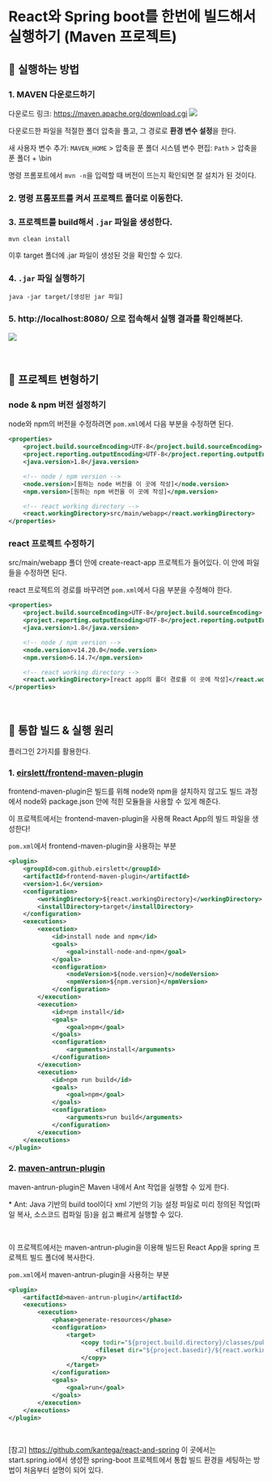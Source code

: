 # React와 Spring boot를 한번에 빌드해서 실행하기 (Maven 프로젝트)
## 📁 실행하는 방법

### 1. MAVEN 다운로드하기
다운로드 링크: https://maven.apache.org/download.cgi
![](https://velog.velcdn.com/images/heoze/post/75381030-dd75-4808-9b79-5659031f8270/image.png)

다운로드한 파일을 적절한 폴더 압축을 풀고, 그 경로로 **환경 변수 설정**을 한다.

새 사용자 변수 추가: `MAVEN_HOME` > 압축을 푼 폴더
시스템 변수 편집: `Path` > 압축을 푼 폴더 + \bin

명령 프롬포트에서 `mvn -n`을 입력할 때 버전이 뜨는지 확인되면 잘 설치가 된 것이다.


### 2. 명령 프롬포트를 켜서 프로젝트 폴더로 이동한다.

### 3. 프로젝트를 build해서 `.jar` 파일을 생성한다.

```
mvn clean install
```

이후 target 폴더에 .jar 파일이 생성된 것을 확인할 수 있다.

### 4. `.jar` 파일 실행하기

```
java -jar target/[생성된 jar 파일]
```

### 5. http://localhost:8080/ 으로 접속해서 실행 결과를 확인해본다.
![](https://velog.velcdn.com/images/heoze/post/92ddaf4a-49cf-4b7a-9735-3fdff268c05c/image.png)

<br>

## 🔧 프로젝트 변형하기

### node & npm 버전 설정하기

node와 npm의 버전을 수정하려면 `pom.xml`에서 다음 부분을 수정하면 된다.

```xml
<properties>
    <project.build.sourceEncoding>UTF-8</project.build.sourceEncoding>
    <project.reporting.outputEncoding>UTF-8</project.reporting.outputEncoding>
    <java.version>1.8</java.version>

    <!-- node / npm version -->
    <node.version>[원하는 node 버전을 이 곳에 작성]</node.version>
    <npm.version>[원하는 npm 버전을 이 곳에 작성]</npm.version>

    <!-- react working directory -->
    <react.workingDirectory>src/main/webapp</react.workingDirectory>
</properties>
```

### react 프로젝트 수정하기

src/main/webapp 폴더 안에 create-react-app 프로젝트가 들어있다.
이 안에 파일들을 수정하면 된다.

react 프로젝트의 경로를 바꾸려면 `pom.xml`에서 다음 부분을 수정해야 한다.

```xml
<properties>
    <project.build.sourceEncoding>UTF-8</project.build.sourceEncoding>
    <project.reporting.outputEncoding>UTF-8</project.reporting.outputEncoding>
    <java.version>1.8</java.version>

    <!-- node / npm version -->
    <node.version>v14.20.0</node.version>
    <npm.version>6.14.7</npm.version>

    <!-- react working directory -->
    <react.workingDirectory>[react app의 폴더 경로를 이 곳에 작성]</react.workingDirectory>
</properties>
```

<br>

## 🤔 통합 빌드 & 실행 원리

플러그인 2가지를 활용한다.

### 1. [eirslett/frontend-maven-plugin](https://github.com/eirslett/frontend-maven-plugin)

frontend-maven-plugin은 빌드를 위해 node와 npm을 설치하지 않고도 빌드 과정에서 node와 package.json 안에 적힌 모듈들을 사용할 수 있게 해준다.

이 프로젝트에서는 frontend-maven-plugin을 사용해 React App의 빌드 파일을 생성한다!

`pom.xml`에서 frontend-maven-plugin을 사용하는 부분

```xml
<plugin>
    <groupId>com.github.eirslett</groupId>
    <artifactId>frontend-maven-plugin</artifactId>
    <version>1.6</version>
    <configuration>
        <workingDirectory>${react.workingDirectory}</workingDirectory>
        <installDirectory>target</installDirectory>
    </configuration>
    <executions>
        <execution>
            <id>install node and npm</id>
            <goals>
                <goal>install-node-and-npm</goal>
            </goals>
            <configuration>
                <nodeVersion>${node.version}</nodeVersion>
                <npmVersion>${npm.version}</npmVersion>
            </configuration>
        </execution>
        <execution>
            <id>npm install</id>
            <goals>
                <goal>npm</goal>
            </goals>
            <configuration>
                <arguments>install</arguments>
            </configuration>
        </execution>
        <execution>
            <id>npm run build</id>
            <goals>
                <goal>npm</goal>
            </goals>
            <configuration>
                <arguments>run build</arguments>
            </configuration>
        </execution>
    </executions>
</plugin>
```

### 2. [maven-antrun-plugin](https://maven.apache.org/plugins/maven-antrun-plugin/index.html)

maven-antrun-plugin은 Maven 내에서 Ant 작업을 실행할 수 있게 한다.

\* Ant: Java 기반의 build tool이다
xml 기반의 기능 설정 파일로 미리 정의된 작업(파일 복사, 소스코드 컴파일 등)을 쉽고 빠르게 실행할 수 있다.

<br>

이 프로젝트에서는 maven-antrun-plugin을 이용해 빌드된 React App을 spring 프로젝트 빌드 폴더에 복사한다.

`pom.xml`에서 maven-antrun-plugin을 사용하는 부분

```xml
<plugin>
    <artifactId>maven-antrun-plugin</artifactId>
    <executions>
        <execution>
            <phase>generate-resources</phase>
            <configuration>
                <target>
                    <copy todir="${project.build.directory}/classes/public">
                        <fileset dir="${project.basedir}/${react.workingDirectory}/build"/>
                    </copy>
                </target>
            </configuration>
            <goals>
                <goal>run</goal>
            </goals>
        </execution>
    </executions>
</plugin>
```

<br>

[참고] https://github.com/kantega/react-and-spring
이 곳에서는 start.spring.io에서 생성한 spring-boot 프로젝트에서 통합 빌드 환경을 세팅하는 방법이 처음부터 설명이 되어 있다.
